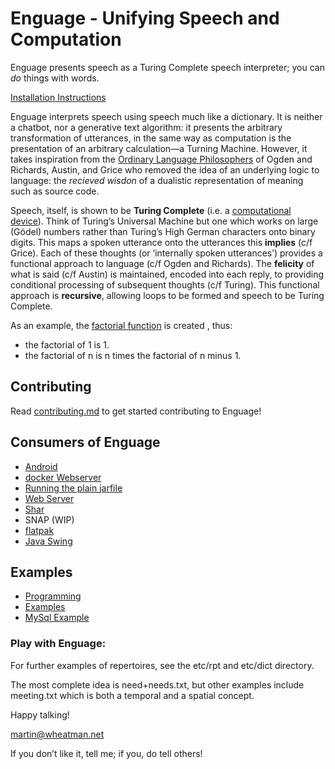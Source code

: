 # Enguage - Unifying Speech and Computation

Enguage presents speech as a Turing Complete speech interpreter;
you can _do_ things with words.

[Installation Instructions](doc/install.md)

Enguage interprets speech using speech much like a dictionary.
It is neither a chatbot, nor a generative text algorithm: it presents the arbitrary transformation of utterances, in the same way as computation is the presentation of an arbitrary calculation—a Turning Machine.
However, it takes inspiration from the 
[Ordinary Language Philosophers](https://en.wikipedia.org/wiki/Ordinary_language_philosophy)
of Ogden and Richards, Austin, and Grice who removed the idea of an underlying logic to language: the *recieved wisdon* of a dualistic representation of meaning such as source code.

Speech, itself, is shown to be **Turing Complete** (i.e. a 
[computational device](doc/principle.md)).
Think of Turing’s Universal Machine but one which works on large (Gödel) numbers rather than Turing’s High German characters onto binary digits.
This maps a spoken utterance onto the utterances this **implies** (c/f Grice).
Each of these thoughts (or ‘internally spoken utterances’) provides a functional approach to language (c/f Ogden and Richards).
The **felicity** of what is said (c/f Austin) is maintained, encoded into each reply, to providing conditional processing of subsequent thoughts (c/f Turing).
This functional approach is **recursive**, allowing loops to be formed and speech to be Turing Complete.

As an example, the
[factorial function](etc/rpts/maths/the-of-is-%2Bwhat_is_the-.txt)
is created , thus:
+ the factorial of 1 is 1.
+ the factorial of n is n times the factorial of n minus 1.

## Contributing

Read [contributing.md](doc/contributing.md) to get started contributing to Enguage!

## Consumers of Enguage

- [Android](doc/android.md)
- [docker Webserver](doc/container.md)
- [Running the plain jarfile](doc/jarfile.md)
- [Web Server](doc/httpd.md)
- [Shar](doc/shar.md)
- SNAP (WIP)
- [flatpak](doc/flatpak.md)
- [Java Swing](doc/swing.md)

## Examples

- [Programming](doc/programming.md)
- [Examples](doc/examples.md)
- [MySql Example](doc/mySql.md)

### Play with Enguage:

For further examples of repertoires, see the etc/rpt and etc/dict directory.

The most complete idea is need+needs.txt, but other examples include meeting.txt which is both
a temporal and a spatial concept.

Happy talking!

martin@wheatman.net

If you don’t like it, tell me; if you, do tell others!
